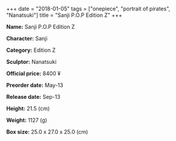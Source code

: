 +++
date = "2018-01-05"
tags = ["onepiece", "portrait of pirates", "Nanatsuki"]
title = "Sanji P.O.P Edition Z"
+++

**Name:** Sanji P.O.P Edition Z

**Character:** Sanji

**Category:** Edition Z 

**Sculptor:** Nanatsuki

**Official price:** 8400 ¥

**Preorder date:** May-13

**Release date:** Sep-13

**Height:** 21.5 (cm)

**Weight:** 1127 (g)

**Box size:** 25.0 x 27.0 x 25.0 (cm)


